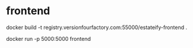 # frontend

docker build -t registry.versionfourfactory.com:55000/estateify-frontend .

docker run -p 5000:5000 frontend